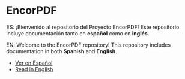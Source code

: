 # EncorPDF

ES: ¡Bienvenido al repositorio del Proyecto EncorPDF! Este repositorio incluye documentación tanto en **español** como en **inglés**.

EN: Welcome to the EncorPDF repository! This repository includes documentation in both **Spanish** and **English**.

- [Ver en Español](README.es.md)
- [Read in English](README.en.md)

